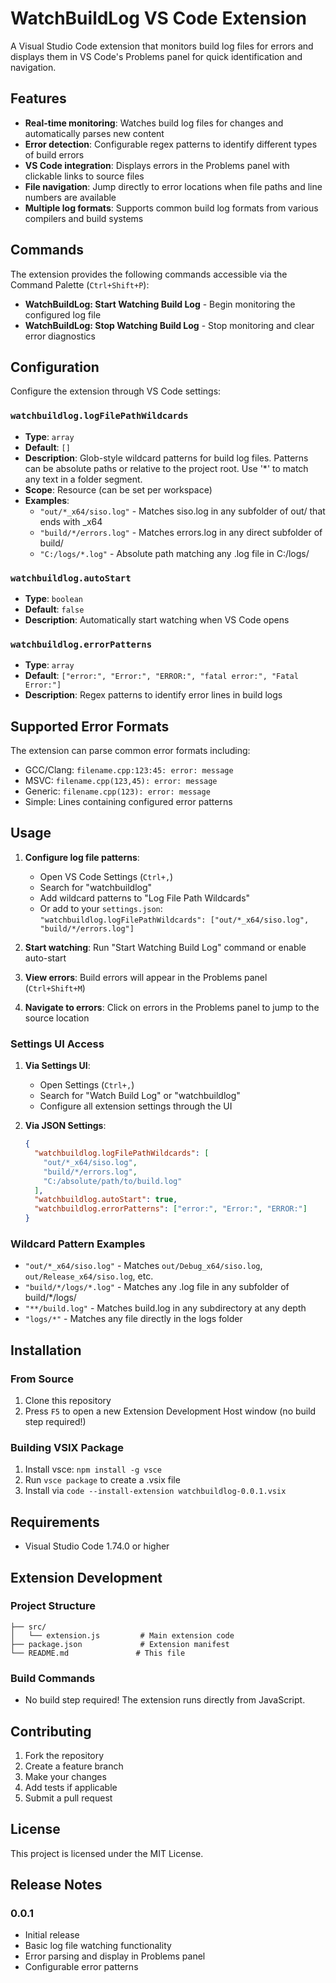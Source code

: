 # WatchBuildLog VS Code Extension

A Visual Studio Code extension that monitors build log files for errors and displays them in VS Code's Problems panel for quick identification and navigation.

## Features

- **Real-time monitoring**: Watches build log files for changes and automatically parses new content
- **Error detection**: Configurable regex patterns to identify different types of build errors
- **VS Code integration**: Displays errors in the Problems panel with clickable links to source files
- **File navigation**: Jump directly to error locations when file paths and line numbers are available
- **Multiple log formats**: Supports common build log formats from various compilers and build systems

## Commands

The extension provides the following commands accessible via the Command Palette (`Ctrl+Shift+P`):

- **WatchBuildLog: Start Watching Build Log** - Begin monitoring the configured log file
- **WatchBuildLog: Stop Watching Build Log** - Stop monitoring and clear error diagnostics

## Configuration

Configure the extension through VS Code settings:

### `watchbuildlog.logFilePathWildcards`
- **Type**: `array`
- **Default**: `[]`
- **Description**: Glob-style wildcard patterns for build log files. Patterns can be absolute paths or relative to the project root. Use '*' to match any text in a folder segment.
- **Scope**: Resource (can be set per workspace)
- **Examples**: 
  - `"out/*_x64/siso.log"` - Matches siso.log in any subfolder of out/ that ends with _x64
  - `"build/*/errors.log"` - Matches errors.log in any direct subfolder of build/
  - `"C:/logs/*.log"` - Absolute path matching any .log file in C:/logs/

### `watchbuildlog.autoStart`
- **Type**: `boolean`
- **Default**: `false`
- **Description**: Automatically start watching when VS Code opens

### `watchbuildlog.errorPatterns`
- **Type**: `array`
- **Default**: `["error:", "Error:", "ERROR:", "fatal error:", "Fatal Error:"]`
- **Description**: Regex patterns to identify error lines in build logs

## Supported Error Formats

The extension can parse common error formats including:

- GCC/Clang: `filename.cpp:123:45: error: message`
- MSVC: `filename.cpp(123,45): error: message`
- Generic: `filename.cpp(123): error: message`
- Simple: Lines containing configured error patterns

## Usage

1. **Configure log file patterns**: 
   - Open VS Code Settings (`Ctrl+,`)
   - Search for "watchbuildlog"
   - Add wildcard patterns to "Log File Path Wildcards"
   - Or add to your `settings.json`: `"watchbuildlog.logFilePathWildcards": ["out/*_x64/siso.log", "build/*/errors.log"]`

2. **Start watching**: Run "Start Watching Build Log" command or enable auto-start

3. **View errors**: Build errors will appear in the Problems panel (`Ctrl+Shift+M`)

4. **Navigate to errors**: Click on errors in the Problems panel to jump to the source location

### Settings UI Access

1. **Via Settings UI**:
   - Open Settings (`Ctrl+,`)
   - Search for "Watch Build Log" or "watchbuildlog"
   - Configure all extension settings through the UI

2. **Via JSON Settings**:
   ```json
   {
     "watchbuildlog.logFilePathWildcards": [
       "out/*_x64/siso.log",
       "build/*/errors.log",
       "C:/absolute/path/to/build.log"
     ],
     "watchbuildlog.autoStart": true,
     "watchbuildlog.errorPatterns": ["error:", "Error:", "ERROR:"]
   }
   ```

### Wildcard Pattern Examples

- `"out/*_x64/siso.log"` - Matches `out/Debug_x64/siso.log`, `out/Release_x64/siso.log`, etc.
- `"build/*/logs/*.log"` - Matches any .log file in any subfolder of build/*/logs/
- `"**/build.log"` - Matches build.log in any subdirectory at any depth
- `"logs/*"` - Matches any file directly in the logs folder

## Installation

### From Source
1. Clone this repository
2. Press `F5` to open a new Extension Development Host window (no build step required!)

### Building VSIX Package
1. Install vsce: `npm install -g vsce`
2. Run `vsce package` to create a .vsix file
3. Install via `code --install-extension watchbuildlog-0.0.1.vsix`

## Requirements

- Visual Studio Code 1.74.0 or higher

## Extension Development

### Project Structure
```
├── src/
│   └── extension.js         # Main extension code
├── package.json             # Extension manifest
└── README.md               # This file
```

### Build Commands
- No build step required! The extension runs directly from JavaScript.

## Contributing

1. Fork the repository
2. Create a feature branch
3. Make your changes
4. Add tests if applicable
5. Submit a pull request

## License

This project is licensed under the MIT License.

## Release Notes

### 0.0.1
- Initial release
- Basic log file watching functionality
- Error parsing and display in Problems panel
- Configurable error patterns
